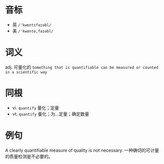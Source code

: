 # 音标

- 英 `/'kwɒntɪfaɪəbl/`
- 美 `/'kwɑntə,faɪəbl/`

# 词义

adj. 可量化的
`Something that is quantifiable can be measured or counted in a scientific way`

# 同根

- vi. `quantify` 量化；定量
- vt. `quantify` 量化；为…定量；确定数量

# 例句

A clearly quantifiable measure of quality is not necessary.
一种确切的可计量的质量检测是不必要的。


